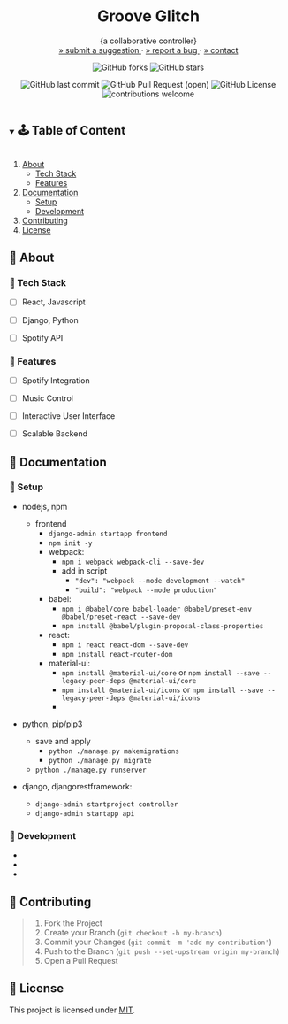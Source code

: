 <!-- PROJECT SUMMARY -->
<div align="center">
  <h1 align="center">Groove Glitch</h1>

  <p align="center">
    {a collaborative controller}
    <br>
    <a href="https://github.com/PinkCoffeeMug/groove-glitch/issues">» submit a suggestion </a>
    ·
    <a href="https://github.com/PinkCoffeeMug/groove-glitch/issues">» report a bug </a>
    ·
    <a href="https://github.com/PinkCoffeeMug/groove-glitch">» contact </a>
  </p>

  <div align="center">

![GitHub forks](https://img.shields.io/github/forks/PinkCoffeeMug/groove-glitch?style=social) ![GitHub stars](https://img.shields.io/github/stars/PinkCoffeeMug/groove-glitch?style=social)

![GitHub last commit](https://img.shields.io/github/last-commit/PinkCoffeeMug/groove-glitch?color=hotpink) ![GitHub Pull Request (open)](https://img.shields.io/github/issues-pr/PinkCoffeeMug/groove-glitch?color=forestgreen) ![GitHub License](https://img.shields.io/github/license/PinkCoffeeMug/groove-glitch?color=blue) ![contributions welcome](https://img.shields.io/badge/contributions-welcome-purple.svg?style=flat)

  </div>
</div>

<!-- TABLE OF CONTENT -->
<details open="open">
  <summary><h2 style="display: inline-block">🕹 Table of Content</h2></summary>
  <ol>
    <li>
      <a href="#🌻-about">About</a>
      <ul>
        <li><a href="#🔧-tech-stack">Tech Stack</a></li>
        <li><a href="#🍄-features">Features</a></li>
      </ul>
    </li>
    <li>
      <a href="#🌵-documentation">Documentation</a>
      <ul>
        <li><a href="#🍯-setup">Setup</a></li>
        <li><a href="#🍎-development">Development</a></li>
      </ul>
    </li>
    <li><a href="#🌾-contributing">Contributing</a></li>
    <li><a href="#📜-license">License</a></li>
  </ol>
</details>

<!-- ABOUT -->
## :sunflower: About
<!-- Add your project description here -->

### :wrench: Tech Stack

- [ ] React, Javascript
- [ ] Django, Python
- [ ] Spotify API


### :mushroom: Features

- [ ] Spotify Integration
- [ ] Music Control
- [ ] Interactive User Interface
- [ ] Scalable Backend



<!-- CONTENT -->
## :cactus: Documentation

### :honey_pot: Setup
<!-- Add setup instructions here -->
- nodejs, npm
    - frontend
      - `django-admin startapp frontend`
      - `npm init -y`
      -  webpack: 
         -  `npm i webpack webpack-cli --save-dev`
         -  add in script
            -  `"dev": "webpack --mode development --watch"`
            -  `"build": "webpack --mode production"`
      -  babel: 
         -  `npm i @babel/core babel-loader @babel/preset-env @babel/preset-react --save-dev`
         -  `npm install @babel/plugin-proposal-class-properties`
      -  react: 
         -  `npm i react react-dom --save-dev`
         -  `npm install react-router-dom`
      -  material-ui: 
         -  `npm install @material-ui/core` or `npm install --save --legacy-peer-deps @material-ui/core`
         -  `npm install @material-ui/icons` or `npm install --save --legacy-peer-deps @material-ui/icons`
         -  
- python, pip/pip3
  - save and apply
    - `python ./manage.py makemigrations`
    - `python ./manage.py migrate`
  - `python ./manage.py runserver`
  
- django, djangorestframework:
  - `django-admin startproject controller`
  - `django-admin startapp api`

### :apple: Development
<!-- Add development details here -->
* []()
* []()
* []()

<!-- CONTRIBUTING -->
## :ear_of_rice: Contributing
<!-- Add contribution guidelines here -->
> 1. Fork the Project
> 2. Create your Branch (`git checkout -b my-branch`)
> 3. Commit your Changes (`git commit -m 'add my contribution'`)
> 4. Push to the Branch (`git push --set-upstream origin my-branch`)
> 5. Open a Pull Request


<!-- LICENSE -->
## :scroll: License
<!-- Add license information here -->
This project is licensed under [MIT](https://opensource.org/licenses).

<!-- ACKNOWLEDGEMENTS -->
<!-- ## Acknowledgements -->
<!-- <a rel="" href="[emojishorthand](https://gist.github.com/rxaviers/7360908)"> -->
